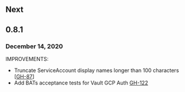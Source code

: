 ## Next

## 0.8.1
### December 14, 2020

IMPROVEMENTS:

* Truncate ServiceAccount display names longer than 100 characters [[GH-87](https://github.com/hashicorp/vault-plugin-secrets-gcp/pull/87)]
* Add BATs acceptance tests for Vault GCP Auth [GH-122](https://github.com/hashicorp/vault-plugin-auth-gcp/pull/122)
